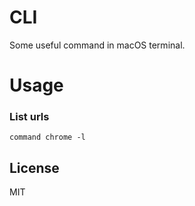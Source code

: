 # CLI
Some useful command in macOS terminal.

# Usage
### List urls
```
command chrome -l
```

## License
MIT
